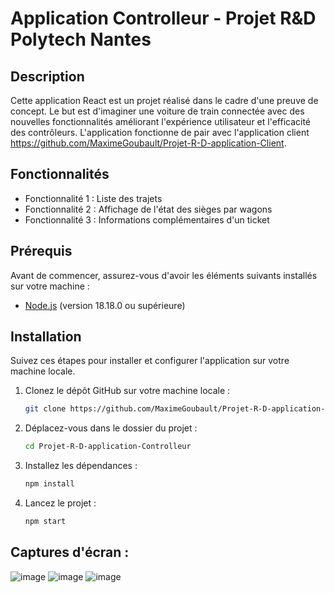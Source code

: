 
# Application Controlleur - Projet R&D Polytech Nantes
## Description
Cette application React est un projet réalisé dans le cadre d'une preuve de concept. Le but est d'imaginer une voiture de train connectée avec des nouvelles fonctionnalités améliorant l'expérience utilisateur et l'efficacité des contrôleurs. L'application fonctionne de pair avec l'application client https://github.com/MaximeGoubault/Projet-R-D-application-Client.

## Fonctionnalités
- Fonctionnalité 1 : Liste des trajets
- Fonctionnalité 2 : Affichage de l'état des sièges par wagons
- Fonctionnalité 3 : Informations complémentaires d'un ticket

## Prérequis
Avant de commencer, assurez-vous d'avoir les éléments suivants installés sur votre machine :
- [Node.js](https://nodejs.org/) (version 18.18.0 ou supérieure)
  
## Installation
Suivez ces étapes pour installer et configurer l'application sur votre machine locale.

1. Clonez le dépôt GitHub sur votre machine locale :
   ```bash
   git clone https://github.com/MaximeGoubault/Projet-R-D-application-Controlleur.git
   ```

2. Déplacez-vous dans le dossier du projet :
   ```bash
   cd Projet-R-D-application-Controlleur
   ```

3. Installez les dépendances :
   ```bash
   npm install
   ```

4. Lancez le projet :
   ```bash
   npm start
   ```

## Captures d'écran :
![image](https://github.com/MaximeGoubault/Projet-R-D-application-Controlleur/assets/150132808/cd87d91b-5461-48e5-aa8b-870dbc2b75c2)
![image](https://github.com/MaximeGoubault/Projet-R-D-application-Controlleur/assets/150132808/9b751707-97bd-4d44-b15a-28fe78458f83)
![image](https://github.com/MaximeGoubault/Projet-R-D-application-Controlleur/assets/150132808/7baed216-1b36-4a6c-8ce2-a9147e868f6a)
